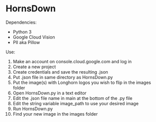 # HornsDown

Dependencies:
- Python 3
- Google Cloud Vision
- PIl aka Pillow

Use:
1. Make an account on console.cloud.google.com and log in
2. Create a new project
3. Create credentials and save the resulting .json
4. Put .json file in same directory as HornsDown.py
5. Put the image(s) with Longhorn logos you wish to flip in the images folder
6. Open HornsDown.py in a text editor
7. Edit the .json file name in main at the bottom of the .py file
8. Edit the string variable image_path to use your desired image
9. Run HornsDown.py
10. Find your new image in the images folder
